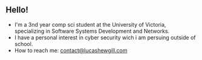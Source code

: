 ## Hello!
* I'm a 3nd year comp sci student at the University of Victoria, specializing in Software Systems Development and Networks.
* I have a personal interest in cyber security wich i am persuing outside of school.
* How to reach me: [contact@lucashewgill.com](mailto:contact@lucashewgill.com?subject=[GitHub])
